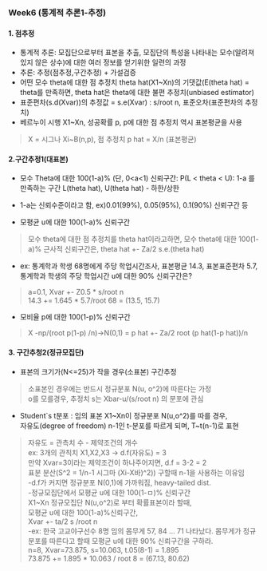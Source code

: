 
### Week6 (통계적 추론1-추정)  

#### 1. 점추정  
- 통계적 추론: 모집단으로부터 표본을 추출, 모집단의 특성을 나타내는 모수(알려져 있지 않은 상수)에 대한 여러 정보를 얻기위한 일련의 과정  
- 추론: 추정(점추정,구간추정) + 가설검증  
- 어떤 모수 theta에 대한 점 추정치 theta hat(X1~Xn)의 기댓값(E(theta hat) = theta를 만족하면, theta hat은 theta에 대한 불편 추정치(unbiased estimator)  
- 표준편차(s.d(Xvar))의 추정값 = s.e(Xvar) : s/root n, 표준오차(표준편차의 추정치)  
- 베르누이 시행 X1~Xn, 성공확률 p, p에 대한 점 추정치 역시 표본평균을 사용  
> X = 시그나 Xi~B(n,p), 점 추정치 p hat = X/n (표본평균)  

#### 2.구간추정1(대표본)  
- 모수 Theta에 대한 100(1-a)% (단, 0<a<1) 신뢰구간: P(L < theta < U): 1-a 를 만족하는 구간 L(theta hat), U(theta hat)  - 하한/상한  
- 1-a는 신뢰수준이라고 함, ex)0.01(99%), 0.05(95%), 0.1(90%) 신뢰구간 등    

- 모평균 u에 대한 100(1-a)% 신뢰구간  
> 모수 theta에 대한 점 추정치를 theta hat이라고하면, 모수 theta에 대한 100(1-a)% 근사적 신뢰구간은, theta hat +- Za/2 s.e.(theta hat)  
- ex: 통계학과 학생 68명에게 주당 학업시간조사, 표본평균 14.3, 표본표준편차 5.7, 통계학과 학생의 주당 학업시간 u에 대한 90% 신뢰구간은?  
> a=0.1, Xvar +- Z0.5 * s/root n  
> 14.3 += 1.645 * 5.7/root 68 = (13.5, 15.7)  

- 모비율 p에 대한 100(1-p)% 신뢰구간  
> X -np/(root p(1-p) /n)->N(0,1)   = p hat +- Za/2 root (p hat(1-p hat))/n  

#### 3. 구간추청2(정규모집단)  
- 표본의 크기가(N<=25)가 작을 경우(소표본) 구간추정 
> 소표본인 경우에는 반드시 정규분포 N(u, o^2)에 따른다는 가정  
> o를 모를경우, 추정치 s는 Xbar-u/(s/root n)  의 분포에 관심  
- Student`s t분포 :  임의 표본 X1~Xn이 정규분포 N(u,o^2)를 따를 경우,  
  자유도(degree of freedom) n-1인 t-분포를 따르게 되며, T~t(n-1)로 표현  
>자유도 = 관측치 수 - 제약조건의 개수  
>ex: 3개의 관칙치 X1,X2,X3 -> d.f(자유도) = 3  
>만약 Xvar=3이라는 제약조건이 하나주어지면, d.f = 3-2 = 2  
>표분 분산(S^2 = 1/n-1 시그마 (Xi-X바)^2)) 구할때 n-1을 사용하는 이유임  
-d.f가 커지면 정규분포 N(0,1)에 가까워짐, heavy-tailed dist.  
-정규모집단에서 모평균 u에 대한 100(1-ㅁ)% 신뢰구간  
> X1~Xn 정규모집단 N(u,o^2)로 부터 확률표본이라 할때,  
  모평균 u에 대한 100(1-a)%신뢰구간,  
  Xvar +- ta/2 s /root n  
-ex: 한국 고교야구선수 8명 임의 몸무게 57, 84 ... 71 나타났다. 몸무게가 정규분포를 따른다고 할때 모평균 u에 대한 90% 신뢰구간을 구하라.  
>n=8, Xvar=73.875, s=10.063, t.05(8-1) = 1.895  
>73.875 += 1.895 * 10.063 / root 8 = (67.13, 80.62)  
